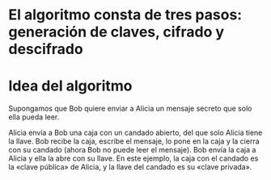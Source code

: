 # El algoritmo consta de tres pasos: generación de claves, cifrado y descifrado

# Idea del algoritmo

Supongamos que Bob quiere enviar a Alicia un mensaje secreto que solo ella pueda leer.

Alicia envía a Bob una caja con un candado abierto, del que solo Alicia tiene la llave. Bob recibe la caja, escribe el mensaje, lo pone en la caja y la cierra con su candado (ahora Bob no puede leer el mensaje). Bob envía la caja a Alicia y ella la abre con su llave. En este ejemplo, la caja con el candado es la «clave pública» de Alicia, y la llave del candado es su «clave privada».

[img1]: ../images/rsa.png "RSA"
